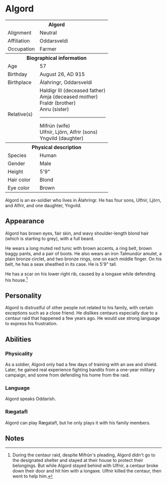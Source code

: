 # Algord

<table><tbody>
	<tr> <th colspan=2>Algord</th> </tr>
	<tr> <td>Alignment</td> <td>Neutral</td> </tr>
	<tr> <td>Affiliation</td> <td>Oddarsveldi</td> </tr>
	<tr> <td>Occupation</td> <td>Farmer</td> </tr>
	<tr> <th colspan=2>Biographical information</th> </tr>
	<tr> <td>Age</td> <td>57</td> </tr>
	<tr> <td>Birthday</td> <td>August 26, AD 915</td> </tr>
	<tr> <td>Birthplace</td> <td>Álahringr, Oddarsveldi</td> </tr>
	<tr> <td>Relative(s)</td> <td>Haldigr III (deceased father)<br>Amja (deceased mother)<br>Fraldr (brother)<br>Anru (sister)<hr>Mifrún (wife)<br>Ulfnir, Ljörn, Alfrir (sons)<br>Yngvild (daughter)</td> </tr>
	<tr> <th colspan=2>Physical description</th> </tr>
	<tr> <td>Species</td> <td>Human</td> </tr>
	<tr> <td>Gender</td> <td>Male</td> </tr>
	<tr> <td>Height</td> <td>5'9"</td> </tr>
	<tr> <td>Hair color</td> <td>Blond</td> </tr>
	<tr> <td>Eye color</td> <td>Brown</td> </tr>
</tbody></table>

Algord is an ex-soldier who lives in Álahringr. He has four sons, Ulfnir, Ljörn, and Alfrir, and one daughter, Yngvild.

## Appearance
Algord has brown eyes, fair skin, and wavy shoulder-length blond hair (which is starting to grey), with a full beard.

He wears a long muted red tunic with brown accents, a ring belt, brown baggy pants, and a pair of boots. He also wears an iron Talmundúr amulet, a plain bronze circlet, and two bronze rings, one on each middle finger. On his belt, he has a seax sheathed in its case. He is 5'9" tall.

He has a scar on his lower right rib, caused by a longaxe while defending his house.[^1]

## Personality
Algord is distrustful of other people not related to his family, with certain exceptions such as a close friend. He dislikes centaurs especially due to a centaur raid that happened a few years ago. He would use strong language to express his frustration.

## Abilities
### Physicality
As a soldier, Algord only had a few days of training with an axe and shield. Later, he gained real experience fighting bandits from a one-year military campaign, and some from defending his home from the raid. 

### Language
Algord speaks Oddarish.

### Rægatafl
Algord can play Rægatafl, but he only plays it with his family members.

## Notes
[^1]: During the centaur raid, despite Mifrún's pleading, Algord didn't go to the designated shelter and stayed at their house to protect their belongings. But while Algord stayed behind with Ulfnir, a centaur broke down their door and hit him with a longaxe. Ulfnir killed the centaur, then went to help him.
